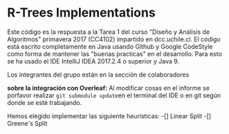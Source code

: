 # R-Trees Implementations

Este código es la respuesta a la Tarea 1 del curso "Diseño y Análisis de Algoritmos" primavera 2017 (CC4102) impartido en dcc.uchile.cl.
El código está escrito completamente en Java usando Github y Google CodeStyle como forma de mantener las "buenas practicas" en el desarrollo.
Para esto se ha usado el IDE IntelliJ IDEA 2017.2.4 o superior y Java 9.

Los integrantes del grupo están en la sección de colaboradores

__sobre la integración con Overleaf:__ Al modificar cosas en el informe se porfavor realizar ```git submodule update```en el terminal del IDE o en git según donde se esté trabajando.

Hemos elegido implementar las siguiente heurísticas:
-[] Linear Split
-[] Greene's Split
